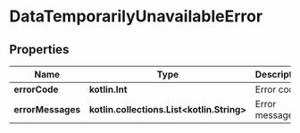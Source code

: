 
# DataTemporarilyUnavailableError

## Properties
Name | Type | Description | Notes
------------ | ------------- | ------------- | -------------
**errorCode** | **kotlin.Int** | Error code. |  [optional]
**errorMessages** | **kotlin.collections.List&lt;kotlin.String&gt;** | Error messages. |  [optional]



